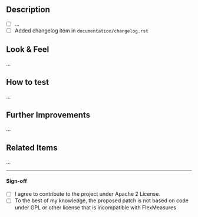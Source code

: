 ## Description

<!--
Summary of the changes introduced in this PR. Try to use bullet points as much as possible.
-->

- [ ] ...
- [ ] Added changelog item in `documentation/changelog.rst`

<!--
For changelog entries, please take into account the intended audience.

In our main changelog:
- The 'New features' section targets API / CLI / UI users.
- The 'Infrastructure / Support' section targets plugin developers and hosts.

Finally, please note that the API and CLI keep additional changelogs:
- `documentation/api/changelog.rst`
- `documentation/cli/changelog.rst`
-->

## Look & Feel

<!--
This section can contain example pictures for the UI, Input/Output for the CLI, Request / Response for an API endpoint, etc.
-->

...

## How to test

<!--
Steps to test it or name of the tests functions.

The library [flexmeasures-client](https://github.com/FlexMeasures/flexmeasures-client/) can be useful to showcase new features.
For example, it can be used to set some example data to be used in a new UI feature.
-->

...

## Further Improvements

<!--
Potential improvements to be done in the same PR or follow-up Issues/Discussions/PRs.
-->

...

## Related Items

<!--
Mention if this PR closes an Issue or Project.
-->

...

---

#### Sign-off

<!--
We ask contributors outside the FlexMeasures organisation to sign off on their contribution.
Please mark the below fields with an [x].
-->

- [ ] I agree to contribute to the project under Apache 2 License. 
- [ ] To the best of my knowledge, the proposed patch is not based on code under GPL or other license that is incompatible with FlexMeasures
